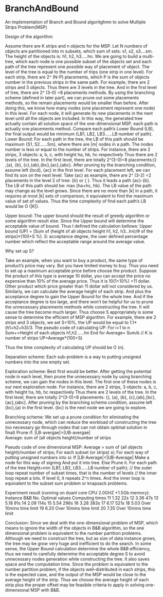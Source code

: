 BranchAndBound
==============

An implementation of Branch and Bound algoritghmn to solve Multiple Strips Problem(MSP)



Design of the algorithm:

Assume there are K strips and n objects for the MSP. Let N numbers of objects are partitioned into m subsets, which sum of sets: s1, s2, s3….sm. The height of the objects is: h1, h2, h3…..hn.
We are going to build a multi-tree, which each node is one possible subset of the objects set and each path of the tree represent one possible way of placement of object. The level of the tree is equal to the number of trips (one strip in one level). For each strip, there are 2^ (N-P) placements, which P is the sum of objects number in the previous strips in the same path. For example, there are 2 strips and 3 objects. Thus there are 3 levels in the tree. And in the first level of tree, there are 2^ (3-0) =8 placements methods. By using the branching scheme (defined in later part), we can prune out some placements methods, so the remain placements would be smaller than before. After doing this, we know how many nodes (one placement represent one node) in this level. For each node, it will generate its new placements in the next level until all the objects are included.
In this way, the generated tree actually contain all solution space of the one-dimensional MSP, each path is actually one placements method. Compare each path’s Lower Bound (LB), the final output would be minimum {LB1, LB2, LB3……LB number of path}.
Lower Bound:  For each path in the tree, the LB of this path should be maximum {S1, S2……Sm}, where there are |m| nodes in a path. The nodes number is less or equal to the number of strips.
For instance, there are 2 strips, 3 objects: a, b, c, with height ha, hb, hc respectively Thus there are 2 levels of the tree. In the first level, there are totally 2^(3-0)=8 placements:{} ,{a}, {b}, {c},{ab},{bc},{ac},{abc}. After pruning by the branching condition, assume left {bcd}, {ac} in the first level. For each placement left, we can find its son on the next level. Take {ac} as example, there are 2^ (3-2) =2 placements in the level 2 of tree: {b} or { }. Thus it leads a path {ac}-{b}. The LB of this path should be: max {ha+hc, hb}. The LB value of the path may change as the level grows. 
Since there are no more than |k| in a path, it requires at most |k| sets of comparison, it equivalent to find the maximum value of set of values. Thus the time complexity of find each path’s LB would be O (|K|).


Upper bound:
The upper bound should the result of greedy algorithm or some algorithm result else. Since the Upper bound will determine the acceptable value of bound. Thus I defined the calculation bellows:
Upper bound (UP) = [Sum of (height of all objects height h1, h2, h3…hn)/# of the strips]*(100+S %).
S: acceptance degree, the user defined percentage number which reflect the acceptable range around the average value.


Why set up S?

Take an example, when you want to buy a product, the same type of product’s price may vary. But you have limited money to buy. Thus you need to set up a maximum acceptable price before choose the product. Suppose the product of this type is average 10 dollar, you can accept the price no expensive than 10% of the average price. Thus it is 10(1+10%) =11 dollar. Other product which price greater than 11 dollar will not considered by us.
Similarly, we can calculate the average height of each strip. And plus the acceptance degree to gain the Upper Bound for the whole tree. And if the acceptance degree is too large, and there won’t be helpful for us to prune the unnecessary placements methods while constructing the tree. It will cause the tree become much larger. Thus choose S appropriately is some sense to determine the efficient of MSP algorithm. For example, there are 2 strips and 3 objects, we set S=10%, the UP would be equal to 1.1*(h1+h2+h3)/3.
The pseudo code of calculating UP:
For i=1 to n
   Sum+=Height of each objects h1,h2……hn
End for 
   Average= Sum/k    // K is number of strips
       UP=Average*(100+S)   

Thus the time complexity of calculating UP should be O (n).



Separation scheme:
Each sub-problem is a way to putting unsigned numbers into the one empty set. 


Exploration scheme: 
Best first would be better. After getting the potential node in each level, then prune the unnecessary node by using branching scheme, we can gain the nodes in this level. The first one of these nodes is our next exploration node.
For instance, there are 2 strips, 3 objects: a, b, c, with height ha, hb, hc respectively Thus there are 2 levels of the tree. In the first level, there are totally 2^(3-0)=8 placements: {}, {a}, {b}, {c},{ab},{bc},{ac},{abc}. After pruning by the branching scheme condition, assume left {bc},{a} in the first level. {bc} is the next node we are going to explore.


Branching scheme:
We set up a prune condition for eliminating the unnecessary node, which can reduce the workload of constructing the tree (no necessary go through nodes that can not obtain optimal solution in final)
Prune if: |LB-avergae|>|UB-avergae|  
Average: sum of (all objects height)/number of strips


Pseudo code of one dimensional MSP:
       Average = sum of (all objects height)/number of strips;
   For each subset (or strips) si;
      For each way of putting unsigned numbers into si:
         If |LB-Average|<|UB-Average|
          Make a node for this way of signing
          And put it into tree.
         Else
          Prune it.
   For each path of the tree
       Height=min {LB1, LB2, LB3……LB number of path};
// the outer loop repeat number of subset times, that is the number of levels
// the inner loop repeat a lots. If level 0, it repeats 2^n times. And the inner loop is equivalent to the subset sum problem or knapsack problems.

Experiment result (running on duanl core CPU 2.0GHZ +1.5Gb memory): 
Instance 	B&B
No.	Optimal values	Computing times
11	1.32	          22s
12	3.36	          47s
13	5.18	          91s
14	2.09	          114s
15	5.54	          296s
16	3.28	          383s
17	6.17	          521s
18	5.03	          Over 10mins time limit
19	6.20	          Over 10mins time limit
20	7.35	          Over 10mins time limit


Conclusion:
Since we deal with the one-dimensional problem of MSP, which means to ignore the width of the objects in B&B algorithm, so the one dimensional problem is equivalent to the number partition problems. Although we need to construct the tree, but as size of data instance grows, the tree may be grow very huge and inefficient to do the search. In some sense, the Upper Bound calculation determine the whole B&B efficiency, thus we need to carefully determine the acceptable degree S to avoid unnecessary nodes generation while constructing the tree. It also saves space and the computation time.
Since the problem is equivalent to the number partition problem, if the objects well-distributed in each strips, this is the expected case, and the output of the MSP would be close to the average height of the strip. Thus we choose the average height of each strip plus the proper offset may be feasible criteria to apply in solving one-dimensional MSP with B&B. 
